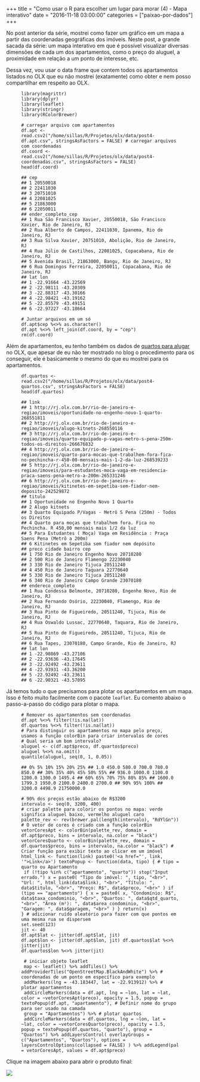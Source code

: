 +++
title = "Como usar o R para escolher um lugar para morar (4) - Mapa interativo"
date = "2016-11-18 03:00:00"
categories = ["paixao-por-dados"]
+++

<article class="blog-post">
<p>
No post anterior da série, mostrei como fazer um gráfico em um mapa a
partir das coordenadas geográficas dos imóveis. Neste post, a grande
sacada da série: um mapa interativo em que é possível visualizar
diversas dimensões de cada um dos apartamentos, como o preço do aluguel,
a proximidade em relação a um ponto de interesse, etc.
</p>
<p>
Dessa vez, vou usar o data frame que contem todos os apartamentos
listados no OLX que eu não mostrei (exatamente) como obter e nem posso
compartilhar em respeito ao OLX.
</p>
<figure class="highlight">
<pre><code class="language-r"><span class="n">library</span><span class="p">(</span><span class="n">magrittr</span><span class="p">)</span><span class="w">
</span><span class="n">library</span><span class="p">(</span><span class="n">dplyr</span><span class="p">)</span><span class="w">
</span><span class="n">library</span><span class="p">(</span><span class="n">leaflet</span><span class="p">)</span><span class="w">
</span><span class="n">library</span><span class="p">(</span><span class="n">stringr</span><span class="p">)</span><span class="w">
</span><span class="n">library</span><span class="p">(</span><span class="n">RColorBrewer</span><span class="p">)</span></code></pre>
</figure>
<figure class="highlight">
<pre><code class="language-r"><span class="c1"># carregar arquivo com apartamentos
</span><span class="n">df.apt</span><span class="w"> </span><span class="o">&lt;-</span><span class="w"> </span><span class="n">read.csv2</span><span class="p">(</span><span class="s2">&quot;/home/sillas/R/Projetos/olx/data/post4-df.apt.csv&quot;</span><span class="p">,</span><span class="w"> </span><span class="n">stringsAsFactors</span><span class="w"> </span><span class="o">=</span><span class="w"> </span><span class="kc">FALSE</span><span class="p">)</span><span class="w"> </span><span class="c1"># carregar arquivos com coordenadas
</span><span class="n">df.coord</span><span class="w"> </span><span class="o">&lt;-</span><span class="w"> </span><span class="n">read.csv2</span><span class="p">(</span><span class="s2">&quot;/home/sillas/R/Projetos/olx/data/post4-coordenadas.csv&quot;</span><span class="p">,</span><span class="w"> </span><span class="n">stringsAsFactors</span><span class="w"> </span><span class="o">=</span><span class="w"> </span><span class="kc">FALSE</span><span class="p">)</span><span class="w">
</span><span class="n">head</span><span class="p">(</span><span class="n">df.coord</span><span class="p">)</span></code></pre>
</figure>
<figure class="highlight">
<pre><code class="language-text">## cep
## 1 20550018
## 2 22411030
## 3 20751010
## 4 22081025
## 5 21863000
## 6 22050011
## ender_completo_cep
## 1 Rua S&#xE3;o Francisco Xavier, 20550018, S&#xE3;o Francisco Xavier, Rio de Janeiro, RJ
## 2 Rua Alberto de Campos, 22411030, Ipanema, Rio de Janeiro, RJ
## 3 Rua Silva Xavier, 20751010, Aboli&#xE7;&#xE3;o, Rio de Janeiro, RJ
## 4 Rua J&#xFA;lio de Castilhos, 22081025, Copacabana, Rio de Janeiro, RJ
## 5 Avenida Brasil, 21863000, Bangu, Rio de Janeiro, RJ
## 6 Rua Domingos Ferreira, 22050011, Copacabana, Rio de Janeiro, RJ
## lat lon
## 1 -22.91664 -43.22569
## 2 -22.98111 -43.20309
## 3 -22.88317 -43.30166
## 4 -22.98421 -43.19162
## 5 -22.85579 -43.49151
## 6 -22.97227 -43.18664</code></pre>
</figure>
<figure class="highlight">
<pre><code class="language-r"><span class="c1"># Juntar arquivos em um s&#xF3;
</span><span class="n">df.apt</span><span class="o">$</span><span class="n">cep</span><span class="w"> </span><span class="o">%&lt;&gt;%</span><span class="w"> </span><span class="nf">as.character</span><span class="p">()</span><span class="w">
</span><span class="n">df.apt</span><span class="w"> </span><span class="o">%&lt;&gt;%</span><span class="w"> </span><span class="n">left_join</span><span class="p">(</span><span class="n">df.coord</span><span class="p">,</span><span class="w"> </span><span class="n">by</span><span class="w"> </span><span class="o">=</span><span class="w"> </span><span class="s2">&quot;cep&quot;</span><span class="p">)</span><span class="w">
</span><span class="n">rm</span><span class="p">(</span><span class="n">df.coord</span><span class="p">)</span></code></pre>
</figure>
<p>
Além de apartamentos, eu tenho também os dados de
<a href="http://rj.olx.com.br/rio-de-janeiro-e-regiao/imoveis/aluguel/aluguel-de-quartos">quartos
para alugar</a> no OLX, que apesar de eu não ter mostrado no blog o
procedimento para os conseguir, ele é basicamente o mesmo do que eu
mostrei para os apartamentos.
</p>
<figure class="highlight">
<pre><code class="language-r"><span class="n">df.quartos</span><span class="w"> </span><span class="o">&lt;-</span><span class="w"> </span><span class="n">read.csv2</span><span class="p">(</span><span class="s2">&quot;/home/sillas/R/Projetos/olx/data/post4-quartos.csv&quot;</span><span class="p">,</span><span class="w"> </span><span class="n">stringsAsFactors</span><span class="w"> </span><span class="o">=</span><span class="w"> </span><span class="kc">FALSE</span><span class="p">)</span><span class="w">
</span><span class="n">head</span><span class="p">(</span><span class="n">df.quartos</span><span class="p">)</span></code></pre>
</figure>
<figure class="highlight">
<pre><code class="language-text">## link
## 1 http://rj.olx.com.br/rio-de-janeiro-e-regiao/imoveis/oportunidade-no-engenho-novo-1-quarto-268551811
## 2 http://rj.olx.com.br/rio-de-janeiro-e-regiao/imoveis/alugo-kitnets-268550116
## 3 http://rj.olx.com.br/rio-de-janeiro-e-regiao/imoveis/quarto-equipado-p-vagas-metro-s-pena-250m-todos-os-direitos-266676832
## 4 http://rj.olx.com.br/rio-de-janeiro-e-regiao/imoveis/quarto-para-mocas-que-trabalhem-fora-fica-no-pechincha-r-450-00-mensais-mais-1-2-da-luz-268539233
## 5 http://rj.olx.com.br/rio-de-janeiro-e-regiao/imoveis/para-estudantes-moca-vaga-em-residencia-praca-saens-pena-metro-a-200m-265331246
## 6 http://rj.olx.com.br/rio-de-janeiro-e-regiao/imoveis/kitinetes-em-sepetiba-sem-fiador-nem-deposito-242529872
## titulo
## 1 Oportunidade no Engenho Novo 1 Quarto
## 2 Alugo kitnets
## 3 Quarto Equipado P/Vagas - Metr&#xF4; S Pena (250m) - Todos os Direitos
## 4 Quarto para mo&#xE7;as que trabalhem fora. Fica no Pechincha. R 450,00 mensais mais 1/2 da luz
## 5 Para Estudantes ( Mo&#xE7;a) Vaga em Resid&#xEA;ncia : Pra&#xE7;a Saens Pena (Metr&#xF4; a 200m)
## 6 Kitinetes em Sepetiba sem fiador nem dep&#xF3;sito
## preco cidade bairro cep
## 1 750 Rio de Janeiro Engenho Novo 20710280
## 2 500 Rio de Janeiro Flamengo 22230040
## 3 330 Rio de Janeiro Tijuca 20511240
## 4 450 Rio de Janeiro Taquara 22770640
## 5 330 Rio de Janeiro Tijuca 20511240
## 6 340 Rio de Janeiro Campo Grande 23070180
## endereco_completo
## 1 Rua Condessa Belmonte, 20710280, Engenho Novo, Rio de Janeiro, RJ
## 2 Rua Fernando Os&#xF3;rio, 22230040, Flamengo, Rio de Janeiro, RJ
## 3 Rua Pinto de Figueiredo, 20511240, Tijuca, Rio de Janeiro, RJ
## 4 Rua Oswaldo Lussac, 22770640, Taquara, Rio de Janeiro, RJ
## 5 Rua Pinto de Figueiredo, 20511240, Tijuca, Rio de Janeiro, RJ
## 6 Rua Tapes, 23070180, Campo Grande, Rio de Janeiro, RJ
## lat lon
## 1 -22.90869 -43.27106
## 2 -22.93636 -43.17645
## 3 -22.92492 -43.23611
## 4 -22.93931 -43.36200
## 5 -22.92492 -43.23611
## 6 -22.90321 -43.57095</code></pre>
</figure>
<p>
Já temos tudo o que precisamos para plotar os apartamentos em um mapa.
Isso é feito muito facilmente com o pacote
<code class="highlighter-rouge">leaflet</code>. Eu comento abaixo o
passo-a-passo do código para plotar o mapa.
</p>
<figure class="highlight">
<pre><code class="language-r"><span class="c1"># Remover os apartamentos sem coordenadas
</span><span class="n">df.apt</span><span class="w"> </span><span class="o">%&lt;&gt;%</span><span class="w"> </span><span class="n">filter</span><span class="p">(</span><span class="o">!</span><span class="nf">is.na</span><span class="p">(</span><span class="n">lat</span><span class="p">))</span><span class="w">
</span><span class="n">df.quartos</span><span class="w"> </span><span class="o">%&lt;&gt;%</span><span class="w"> </span><span class="n">filter</span><span class="p">(</span><span class="o">!</span><span class="nf">is.na</span><span class="p">(</span><span class="n">lat</span><span class="p">))</span><span class="w">
</span><span class="c1"># Para distinguir os apartamentos no mapa pelo pre&#xE7;o, usamos a fun&#xE7;&#xE3;o colorBin para criar intervalos de cores
# Qual seria um bom intervalo?
</span><span class="n">aluguel</span><span class="w"> </span><span class="o">&lt;-</span><span class="w"> </span><span class="nf">c</span><span class="p">(</span><span class="n">df.apt</span><span class="o">$</span><span class="n">preco</span><span class="p">,</span><span class="w"> </span><span class="n">df.quartos</span><span class="o">$</span><span class="n">preco</span><span class="p">)</span><span class="w">
</span><span class="n">aluguel</span><span class="w"> </span><span class="o">%&lt;&gt;%</span><span class="w"> </span><span class="n">na.omit</span><span class="p">()</span><span class="w">
</span><span class="n">quantile</span><span class="p">(</span><span class="n">aluguel</span><span class="p">,</span><span class="w"> </span><span class="n">seq</span><span class="p">(</span><span class="m">0</span><span class="p">,</span><span class="w"> </span><span class="m">1</span><span class="p">,</span><span class="w"> </span><span class="m">0.05</span><span class="p">))</span></code></pre>
</figure>
<figure class="highlight">
<pre><code class="language-text">## 0% 5% 10% 15% 20% 25% ## 1.0 450.0 580.0 700.0 780.0 850.0 ## 30% 35% 40% 45% 50% 55% ## 936.0 1000.0 1100.0 1200.0 1300.0 1495.4 ## 60% 65% 70% 75% 80% 85% ## 1600.0 1799.3 1950.0 2100.0 2400.0 2700.0 ## 90% 95% 100% ## 3200.0 4498.9 21750000.0</code></pre>
</figure>
<figure class="highlight">
<pre><code class="language-r"><span class="c1"># 90% dos pre&#xE7;os est&#xE3;o abaixo de R$3200
</span><span class="n">intervalo</span><span class="w"> </span><span class="o">&lt;-</span><span class="w"> </span><span class="n">seq</span><span class="p">(</span><span class="m">0</span><span class="p">,</span><span class="w"> </span><span class="m">3200</span><span class="p">,</span><span class="w"> </span><span class="m">400</span><span class="p">)</span><span class="w">
</span><span class="c1"># criar palette para colorir os pontos no mapa: verde significa aluguel baixo, vermelho aluguel caro
</span><span class="n">palette_rev</span><span class="w"> </span><span class="o">&lt;-</span><span class="w"> </span><span class="n">rev</span><span class="p">(</span><span class="n">brewer.pal</span><span class="p">(</span><span class="nf">length</span><span class="p">(</span><span class="n">intervalo</span><span class="p">),</span><span class="w"> </span><span class="s2">&quot;RdYlGn&quot;</span><span class="p">))</span><span class="w"> </span><span class="c1"># O vetor de cores &#xE9; criado com a fun&#xE7;&#xE3;o colorBin
</span><span class="n">vetorCoresApt</span><span class="w"> </span><span class="o">&lt;-</span><span class="w"> </span><span class="n">colorBin</span><span class="p">(</span><span class="n">palette_rev</span><span class="p">,</span><span class="w"> </span><span class="n">domain</span><span class="w"> </span><span class="o">=</span><span class="w"> </span><span class="n">df.apt</span><span class="o">$</span><span class="n">preco</span><span class="p">,</span><span class="w"> </span><span class="n">bins</span><span class="w"> </span><span class="o">=</span><span class="w"> </span><span class="n">intervalo</span><span class="p">,</span><span class="w"> </span><span class="n">na.color</span><span class="w"> </span><span class="o">=</span><span class="w"> </span><span class="s2">&quot;black&quot;</span><span class="p">)</span><span class="w">
</span><span class="n">vetorCoresQuarto</span><span class="w"> </span><span class="o">&lt;-</span><span class="w"> </span><span class="n">colorBin</span><span class="p">(</span><span class="n">palette_rev</span><span class="p">,</span><span class="w"> </span><span class="n">domain</span><span class="w"> </span><span class="o">=</span><span class="w"> </span><span class="n">df.quartos</span><span class="o">$</span><span class="n">preco</span><span class="p">,</span><span class="w"> </span><span class="n">bins</span><span class="w"> </span><span class="o">=</span><span class="w"> </span><span class="n">intervalo</span><span class="p">,</span><span class="w"> </span><span class="n">na.color</span><span class="w"> </span><span class="o">=</span><span class="w"> </span><span class="s2">&quot;black&quot;</span><span class="p">)</span><span class="w"> </span><span class="c1"># Criar fun&#xE7;&#xE3;o para exibir texto ao clicar em um im&#xF3;vel
</span><span class="n">html_link</span><span class="w"> </span><span class="o">&lt;-</span><span class="w"> </span><span class="k">function</span><span class="p">(</span><span class="n">link</span><span class="p">)</span><span class="w"> </span><span class="n">paste0</span><span class="p">(</span><span class="s1">&apos;&lt;a href=&quot;&apos;</span><span class="p">,</span><span class="w"> </span><span class="n">link</span><span class="p">,</span><span class="w"> </span><span class="s1">&apos;&quot;&gt;Link&lt;/a&gt;&apos;</span><span class="p">)</span><span class="w"> </span><span class="n">textoPopup</span><span class="w"> </span><span class="o">&lt;-</span><span class="w"> </span><span class="k">function</span><span class="p">(</span><span class="n">data</span><span class="p">,</span><span class="w"> </span><span class="n">tipo</span><span class="p">)</span><span class="w"> </span><span class="p">{</span><span class="w"> </span><span class="c1"># tipo = quarto ou Apartamento
</span><span class="w"> </span><span class="k">if</span><span class="w"> </span><span class="p">(</span><span class="o">!</span><span class="n">tipo</span><span class="w"> </span><span class="o">%in%</span><span class="w"> </span><span class="nf">c</span><span class="p">(</span><span class="s2">&quot;apartamento&quot;</span><span class="p">,</span><span class="w"> </span><span class="s2">&quot;quarto&quot;</span><span class="p">))</span><span class="w"> </span><span class="n">stop</span><span class="p">(</span><span class="s2">&quot;Input errado.&quot;</span><span class="p">)</span><span class="w"> </span><span class="n">x</span><span class="w"> </span><span class="o">=</span><span class="w"> </span><span class="n">paste0</span><span class="p">(</span><span class="w"> </span><span class="s2">&quot;Tipo do im&#xF3;vel: &quot;</span><span class="p">,</span><span class="w"> </span><span class="n">tipo</span><span class="p">,</span><span class="w"> </span><span class="s2">&quot;&lt;br&gt;&quot;</span><span class="p">,</span><span class="w"> </span><span class="s2">&quot;Url: &quot;</span><span class="p">,</span><span class="w"> </span><span class="n">html_link</span><span class="p">(</span><span class="n">data</span><span class="o">$</span><span class="n">link</span><span class="p">),</span><span class="w"> </span><span class="s2">&quot;&lt;br&gt;&quot;</span><span class="p">,</span><span class="w"> </span><span class="s2">&quot;T&#xED;tulo: &quot;</span><span class="p">,</span><span class="w"> </span><span class="n">data</span><span class="o">$</span><span class="n">titulo</span><span class="p">,</span><span class="w"> </span><span class="s2">&quot;&lt;br&gt;&quot;</span><span class="p">,</span><span class="w"> </span><span class="s2">&quot;Pre&#xE7;o: R$&quot;</span><span class="p">,</span><span class="w"> </span><span class="n">data</span><span class="o">$</span><span class="n">preco</span><span class="p">,</span><span class="w"> </span><span class="s2">&quot;&lt;br&gt;&quot;</span><span class="w"> </span><span class="p">)</span><span class="w"> </span><span class="k">if</span><span class="w"> </span><span class="p">(</span><span class="n">tipo</span><span class="w"> </span><span class="o">==</span><span class="w"> </span><span class="s2">&quot;apartamento&quot;</span><span class="p">)</span><span class="w"> </span><span class="p">{</span><span class="w"> </span><span class="n">x</span><span class="w"> </span><span class="o">=</span><span class="w"> </span><span class="n">paste0</span><span class="p">(</span><span class="w"> </span><span class="n">x</span><span class="p">,</span><span class="w"> </span><span class="s2">&quot;Condom&#xED;nio: R$&quot;</span><span class="p">,</span><span class="w"> </span><span class="n">data</span><span class="o">$</span><span class="n">taxa_condominio</span><span class="p">,</span><span class="w"> </span><span class="s2">&quot;&lt;br&gt;&quot;</span><span class="p">,</span><span class="w"> </span><span class="s2">&quot;Quartos: &quot;</span><span class="p">,</span><span class="w"> </span><span class="n">data</span><span class="o">$</span><span class="n">qtd_quarto</span><span class="p">,</span><span class="w"> </span><span class="s2">&quot;&lt;br&gt;&quot;</span><span class="p">,</span><span class="w"> </span><span class="s2">&quot;&#xC1;rea (m&#xB2;): &quot;</span><span class="p">,</span><span class="w"> </span><span class="n">data</span><span class="o">$</span><span class="n">area_condominio</span><span class="p">,</span><span class="w"> </span><span class="s2">&quot;&lt;br&gt;&quot;</span><span class="p">,</span><span class="w"> </span><span class="s2">&quot;Garagem: &quot;</span><span class="p">,</span><span class="w"> </span><span class="n">data</span><span class="o">$</span><span class="n">garagem</span><span class="p">,</span><span class="w"> </span><span class="s2">&quot;&lt;br&gt;&quot;</span><span class="w"> </span><span class="p">)</span><span class="w"> </span><span class="p">}</span><span class="w"> </span><span class="nf">return</span><span class="p">(</span><span class="n">x</span><span class="p">)</span><span class="w">
</span><span class="p">}</span><span class="w"> </span><span class="c1"># adicionar ru&#xED;do aleat&#xF3;rio para fazer com que pontos em uma mesma rua se dispersem
</span><span class="n">set.seed</span><span class="p">(</span><span class="m">123</span><span class="p">)</span><span class="w">
</span><span class="n">jit</span><span class="w"> </span><span class="o">&lt;-</span><span class="w"> </span><span class="m">40</span><span class="w">
</span><span class="n">df.apt</span><span class="o">$</span><span class="n">lat</span><span class="w"> </span><span class="o">&lt;-</span><span class="w"> </span><span class="n">jitter</span><span class="p">(</span><span class="n">df.apt</span><span class="o">$</span><span class="n">lat</span><span class="p">,</span><span class="w"> </span><span class="n">jit</span><span class="p">)</span><span class="w">
</span><span class="n">df.apt</span><span class="o">$</span><span class="n">lon</span><span class="w"> </span><span class="o">&lt;-</span><span class="w"> </span><span class="n">jitter</span><span class="p">(</span><span class="n">df.apt</span><span class="o">$</span><span class="n">lon</span><span class="p">,</span><span class="w"> </span><span class="n">jit</span><span class="p">)</span><span class="w"> </span><span class="n">df.quartos</span><span class="o">$</span><span class="n">lat</span><span class="w"> </span><span class="o">%&lt;&gt;%</span><span class="w"> </span><span class="n">jitter</span><span class="p">(</span><span class="n">jit</span><span class="p">)</span><span class="w">
</span><span class="n">df.quartos</span><span class="o">$</span><span class="n">lon</span><span class="w"> </span><span class="o">%&lt;&gt;%</span><span class="w"> </span><span class="n">jitter</span><span class="p">(</span><span class="n">jit</span><span class="p">)</span></code></pre>
</figure>
<figure class="highlight">
<pre><code class="language-r"><span class="w"> </span><span class="c1"># iniciar objeto leaflet
</span><span class="w"> </span><span class="n">map</span><span class="w"> </span><span class="o">&lt;-</span><span class="w"> </span><span class="n">leaflet</span><span class="p">()</span><span class="w"> </span><span class="o">%&gt;%</span><span class="w"> </span><span class="n">addTiles</span><span class="p">()</span><span class="w"> </span><span class="o">%&gt;%</span><span class="w"> </span><span class="n">addProviderTiles</span><span class="p">(</span><span class="s2">&quot;OpenStreetMap.BlackAndWhite&quot;</span><span class="p">)</span><span class="w"> </span><span class="o">%&gt;%</span><span class="w"> </span><span class="c1"># coordenadas de um ponto em espec&#xED;fico para exemplo
</span><span class="w"> </span><span class="n">addMarkers</span><span class="p">(</span><span class="n">lng</span><span class="w"> </span><span class="o">=</span><span class="w"> </span><span class="m">-43.183447</span><span class="p">,</span><span class="w"> </span><span class="n">lat</span><span class="w"> </span><span class="o">=</span><span class="w"> </span><span class="m">-22.913912</span><span class="p">)</span><span class="w"> </span><span class="o">%&gt;%</span><span class="w"> </span><span class="c1"># plotar apartamentos
</span><span class="w"> </span><span class="n">addCircleMarkers</span><span class="p">(</span><span class="n">data</span><span class="w"> </span><span class="o">=</span><span class="w"> </span><span class="n">df.apt</span><span class="p">,</span><span class="w"> </span><span class="n">lng</span><span class="w"> </span><span class="o">=</span><span class="w"> </span><span class="o">~</span><span class="n">lon</span><span class="p">,</span><span class="w"> </span><span class="n">lat</span><span class="w"> </span><span class="o">=</span><span class="w"> </span><span class="o">~</span><span class="n">lat</span><span class="p">,</span><span class="w"> </span><span class="n">color</span><span class="w"> </span><span class="o">=</span><span class="w"> </span><span class="o">~</span><span class="n">vetorCoresApt</span><span class="p">(</span><span class="n">preco</span><span class="p">),</span><span class="w"> </span><span class="n">opacity</span><span class="w"> </span><span class="o">=</span><span class="w"> </span><span class="m">1.5</span><span class="p">,</span><span class="w"> </span><span class="n">popup</span><span class="w"> </span><span class="o">=</span><span class="w"> </span><span class="n">textoPopup</span><span class="p">(</span><span class="n">df.apt</span><span class="p">,</span><span class="w"> </span><span class="s2">&quot;apartamento&quot;</span><span class="p">),</span><span class="w"> </span><span class="c1"># Definir nome do grupo para ser usado na camada
</span><span class="w"> </span><span class="n">group</span><span class="w"> </span><span class="o">=</span><span class="w"> </span><span class="s2">&quot;Apartamentos&quot;</span><span class="p">)</span><span class="w"> </span><span class="o">%&gt;%</span><span class="w"> </span><span class="c1"># plotar quartos
</span><span class="w"> </span><span class="n">addCircleMarkers</span><span class="p">(</span><span class="n">data</span><span class="w"> </span><span class="o">=</span><span class="w"> </span><span class="n">df.quartos</span><span class="p">,</span><span class="w"> </span><span class="n">lng</span><span class="w"> </span><span class="o">=</span><span class="w"> </span><span class="o">~</span><span class="n">lon</span><span class="p">,</span><span class="w"> </span><span class="n">lat</span><span class="w"> </span><span class="o">=</span><span class="w"> </span><span class="o">~</span><span class="n">lat</span><span class="p">,</span><span class="w"> </span><span class="n">color</span><span class="w"> </span><span class="o">=</span><span class="w"> </span><span class="o">~</span><span class="n">vetorCoresQuarto</span><span class="p">(</span><span class="n">preco</span><span class="p">),</span><span class="w"> </span><span class="n">opacity</span><span class="w"> </span><span class="o">=</span><span class="w"> </span><span class="m">1.5</span><span class="p">,</span><span class="w"> </span><span class="n">popup</span><span class="w"> </span><span class="o">=</span><span class="w"> </span><span class="n">textoPopup</span><span class="p">(</span><span class="n">df.quartos</span><span class="p">,</span><span class="w"> </span><span class="s2">&quot;quarto&quot;</span><span class="p">),</span><span class="w"> </span><span class="n">group</span><span class="w"> </span><span class="o">=</span><span class="w"> </span><span class="s2">&quot;Quartos&quot;</span><span class="p">)</span><span class="w"> </span><span class="o">%&gt;%</span><span class="w"> </span><span class="n">addLayersControl</span><span class="p">(</span><span class="w"> </span><span class="n">overlayGroups</span><span class="w"> </span><span class="o">=</span><span class="w"> </span><span class="nf">c</span><span class="p">(</span><span class="s2">&quot;Apartamentos&quot;</span><span class="p">,</span><span class="w"> </span><span class="s2">&quot;Quartos&quot;</span><span class="p">),</span><span class="w"> </span><span class="n">options</span><span class="w"> </span><span class="o">=</span><span class="w"> </span><span class="n">layersControlOptions</span><span class="p">(</span><span class="n">collapsed</span><span class="w"> </span><span class="o">=</span><span class="w"> </span><span class="kc">FALSE</span><span class="p">)</span><span class="w"> </span><span class="p">)</span><span class="w"> </span><span class="o">%&gt;%</span><span class="w"> </span><span class="n">addLegend</span><span class="p">(</span><span class="n">pal</span><span class="w"> </span><span class="o">=</span><span class="w"> </span><span class="n">vetorCoresApt</span><span class="p">,</span><span class="w"> </span><span class="n">values</span><span class="w"> </span><span class="o">=</span><span class="w"> </span><span class="n">df.apt</span><span class="o">$</span><span class="n">preco</span><span class="p">)</span></code></pre>
</figure>
<p>
Clique na imagem abaixo para abrir o produto final:
</p>
<p>
<http://i.imgur.com/dDpeckS.png>
</p>
<p>
<a href="https://sillasgonzaga.shinyapps.io/aptsnorio/"><img src="http://i.imgur.com/dDpeckS.png"></a>
</p>
</article>

